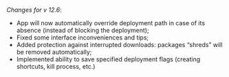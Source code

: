 _Changes for v 12.6_:
- App will now automatically override deployment path in case of its absence (instead of blocking the deployment);
- Fixed some interface inconveniences and tips;
- Added protection against interrupted downloads: packages “shreds” will be removed automatically;
- Implemented ability to save specified deployment flags (creating shortcuts, kill process, etc.)
